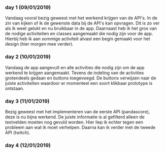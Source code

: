 ### day 1 (09/01/2019)
Vandaag vooral bezig geweest met het werkend krijgen van de API's. In de zin van kijken of ik de gewenste data bij de API's kan opvragen. Dit is zo ver als ik weet gelukt en nu bruikbaar in de app. Daarnaast heb ik het gros van de nodige activiteiten en classes aangemaakt die nodig zijn voor de app. Hierbij heb ik aan sommige activiteit alvast een begin gemaakt voor het design (hier morgen mee verder).

### day 2 (10/01/2019)

Vandaag de app aangevult en alle activities die nodig zijn om de app werkend te krijgen aangemaakt. Tevens de indeling van de activities grotendeels gedaan en buttons toegevoegd. De buttons verwijzen naar de juiste activiteiten waardoor er momenteel een soort klikbaar prototype is ontstaan.

### day 3 (11/01/2019)

Bezig geweest met het implementeren van de eerste API (pandascore), deze is nu bijna werkend. De juiste informatie is al gefilterd alleen de textvelden moeten nog gevuld worden. Hier liep ik echter tegen een probleem aan wat ik moet verhelpen. Daarna kan ik verder met de tweede API (twitch).

### day 4 (12/01/2019)
